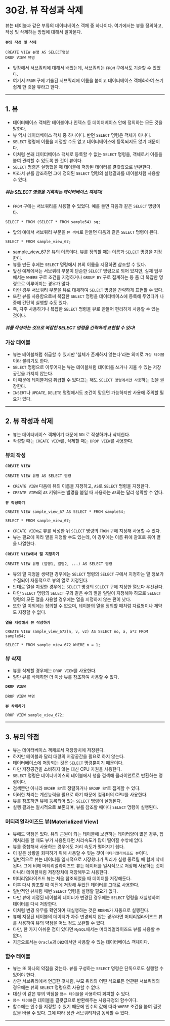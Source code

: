 # 30강. 뷰 작성과 삭제
뷰는 테이블과 같은 부류의 데이터베이스 객체 중 하나이다. 여기에서는 뷰를 정의하고, 작성 및 삭제하는 방법에 대해서 알아본다.

**`뷰의 작성 및 삭제`**
```
CREATE VIEW 뷰명 AS SELECT명령
DROP VIEW 뷰명
```

- 앞장에서 서브쿼리에 대해서 배웠는데, 서브쿼리는 `FROM` 구에서도 기술할 수 있었다.
- 여기서 `FROM` 구에 기술된 서브쿼리에 이름을 붙이고 데이터베이스 객체화하여 쓰기 쉽게 한 것을 뷰라고 한다.

---

## 1. 뷰
- 데이터베이스 객체란 테이블이나 인덱스 등 데이터베이스 안에 정의하는 모든 것을 말한다.
- 뷰 역시 데이터베이스 객체 중 하나이다. 반면 `SELECT` 명령은 객체가 아니다.
- `SELECT` 명령에 이름을 지정할 수도 없고 데이터베이스에 등록되지도 않기 때문이다.
- 이처럼 본래 데이터베이스 객체로 등록할 수 없는 `SELECT` 명령을, 객체로서 이름을 붙여 관리할 수 있도록 한 것이 뷰이다.
- `SELECT` 명령은 실행했을 때 테이블에 저장된 데이터를 결괏값으로 반환한다.
- 따라서 뷰를 참조하면 그에 정의된 `SELECT` 명령의 실행결과를 테이블처럼 사용할 수 있다.

##### 뷰는 SELECT 명령을 기록하는 데이터베이스 객체다!

- `FROM` 구에는 서브쿼리를 사용할 수 있었다. 예를 들면 다음과 같은 `SELECT` 명령이다.

`SELECT * FROM (SELECT * FROM sample54) sq;`

- 앞의 예에서 서브쿼리 부분을 `뷰 객체`로 만들면 다음과 같은 `SELECT` 명령이 된다.

`SELECT * FROM sample_view_67;`

- sample_view_67은 뷰의 이름이다. 뷰를 정의할 때는 이름과 `SELECT` 명령을 지정한다.
- 뷰를 만든 후에는 `SELECT` 명령에서 뷰의 이름을 지정하면 참조할 수 있다.
- 앞선 예제에서는 서브쿼리 부분이 단순한 `SELECT` 명령으로 되어 있지만, 실제 업무에서는 `WHERE` 구로 조건을 지정하거나 `GROUP BY` 구로 집계하는 등 좀 더 복잡한 명령으로 이루어지는 경우가 많다.
- 이런 경우 서브쿼리 부분을 뷰로 대체하여 `SELECT` 명령을 간략하게 표현할 수 있다.
- 또한 뷰를 사용함으로써 복잡한 `SELECT` 명령을 데이터베이스에 등록해 두었다가 나중에 간단히 실행할 수도 있다.
- 즉, 자주 사용하거나 복잡한 `SELECT` 명령을 뷰로 만들어 편리하게 사용할 수 있는 것이다.

##### 뷰를 작성하는 것으로 복잡한 SELECT 명령을 간략하게 표현할 수 있다!

### 가상 테이블
- 뷰는 테이블처럼 취급할 수 있지만 '실체가 존재하지 않는다'라는 의미로 `가상 테이블`이라 불리기도 한다.
- `SELECT` 명령으로 이루어지는 뷰는 테이블처럼 데이터를 쓰거나 지울 수 있는 저장공간을 가지지 않는다.
- 이 때문에 테이블처럼 취급할 수 있다고는 해도 `SELECT 명령에서만 사용`하는 것을 권장한다.
- `INSERT`나 `UPDATE`, `DELETE` 명령에서도 조건이 맞으면 가능하지만 사용에 주의할 필요가 있다.

---

## 2. 뷰 작성과 삭제
- 뷰는 데이터베이스 객체이기 때문에 `DDL`로 작성하거나 삭제한다.
- 작성할 때는 `CREATE VIEW`를, 삭제할 때는 `DROP VIEW`를 사용한다.

### 뷰의 작성

**`CREATE VIEW`**
```
CREATE VIEW 뷰명 AS SELECT 명령
```

- `CREATE VIEW` 다음에 뷰의 이름을 지정하고, `AS`로 `SELECT` 명령을 지정한다.
- `CREATE VIEW`의 `AS` 키워드는 별명을 붙일 때 사용하는 `AS`와는 달리 생략할 수 없다.

**`뷰 작성하기`**
```
CREATE VIEW sample_view_67 AS SELECT * FROM sample54;

SELECT * FROM sample_view_67;
```

- `CREATE VIEW`로 뷰를 작성한 뒤 `SELECT` 명령의 `FROM` 구에 지정해 사용할 수 있다.
- 뷰는 필요에 따라 열을 지정할 수도 있는데, 이 경우에는 이름 뒤에 괄호로 묶어 열을 나열한다.

**`CREATE VIEW에서 열 지정하기`**
```
CREATE VIEW 뷰명 (열명1, 열명2, ...) AS SELECT 명령
```

- 뷰의 열 지정을 생략한 경우에는 `SELECT` 명령의 `SELECT` 구에서 지정하는 열 정보가 수집되어 자동적으로 뷰의 열로 지정된다.
- 반대로 열을 지정한 경우에는 `SELECT` 명령의 `SELECT` 구에 지정한 열보다 우선된다.
- 다만 `SELECT` 명령의 `SELECT` 구와 같은 수의 열을 일일이 지정해야 하므로 `SELECT` 명령의 모든 열을 사용할 경우에는 열을 지정하지 않는 편이 낫다.
- 또한 열 이외에는 정의할 수 없으며, 테이블의 열을 정의할 때처럼 자료형이나 제약도 지정할 수 없다.

**`열을 지정해서 뷰 작성하기`**
```
CREATE VIEW sample_view_672(n, v, v2) AS SELECT no, a, a*2 FROM sample54;

SELECT * FROM sample_view_672 WHERE n = 1;
```

### 뷰 삭제
- 뷰를 삭제할 경우에는 `DROP VIEW`를 사용한다.
- 일단 뷰를 삭제하면 더 이상 뷰를 참조하여 사용할 수 없다.

**`DROP VIEW`**
```
DROP VIEW 뷰명
```

**`뷰 삭제하기`**
```
DROP VIEW sample_view_672;
```

---

## 3. 뷰의 약점
- 뷰는 데이터베이스 객체로서 저장장치에 저장된다.
- 하지만 테이블과 달리 대량의 저장공간을 필요로 하지 않는다.
- 데이터베이스에 저장되는 것은 `SELECT` 명령뿐이기 때문이다.
- 다만 저장공간을 소비하지 않는 대신 CPU 자원을 사용한다.
- `SELECT` 명령은 데이터베이스의 테이블에서 행을 검색해 클라이언트로 반환하는 명령이다.
- 검색뿐만 아니라 `ORDER BY`로 정렬하거나 `GROUP BY`로 집계할 수 있다.
- 이러한 처리는 계산능력을 필요로 하기 때문에 컴퓨터의 CPU를 사용한다.
- 뷰를 참조하면 뷰에 등록되어 있는 `SELECT` 명령이 실행된다.
- 실행 결과는 일시적으로 보존되며, 뷰를 참조할 때마다 `SELECT` 명령이 실행된다.

### 머티리얼라이즈드 뷰(Materialized View)
- 뷰에도 약점은 있다. 뷰의 근원이 되는 테이블에 보관하는 데이터양이 많은 경우, 집계처리를 할 때도 뷰가 사용된다면 처리속도가 많이 떨어질 수밖에 없다.
- 뷰를 중첩해서 사용하는 경우에도 처리 속도가 떨어지기 쉽다.
- 이 같은 상황을 회피하기 위해 사용할 수 잇는 것이 `머티리얼라이즈드 뷰`이다.
- 일반적으로 뷰는 데이터를 일시적으로 저장했다가 쿼리가 실행 종료될 때 함께 삭제된다. 그에 비해 머티리얼라이즈드 뷰는 데이터를 일시적으로 저장해 사용하는 것이 아니라 테이블처럼 저장장치에 저장해두고 사용한다.
- 머티리얼라이즈드 뷰는 처음 참조되었을 때 데이터를 저장해둔다.
- 이후 다시 참조할 때 이전에 저장해 두었던 데이터를 그대로 사용한다.
- 일반적인 뷰처럼 매번 `SELECT` 명령을 실행할 필요가 없다.
- 다만 뷰에 지정된 테이블의 데이터가 변경된 경우에는 `SELECT` 명령을 재실행하여 데이터를 다시 저장한다.
- 이처럼 변경 유무를 확인하여 재실행하는 것은 `RDBMS`가 자동으로 실행한다.
- 뷰에 지정된 테이블의 데이터가 자주 변경되지 않는 경우라면 머티리얼라이즈드 뷰를 사용하여 뷰의 약점을 어느 정도 보완할 수 있다.
- 다만, 한 가지 아쉬운 점이 있다면 `MySQL`에서는 머티리얼라이즈드 뷰를 사용할 수 없다.
- 지금으로서는 `Oracle`과 `DB2`에서만 사용할 수 있는 데이터베이스 객체이다.

### 함수 테이블
- 뷰는 또 하나의 약점을 갖는다. 뷰를 구성하는 `SELECT` 명령은 단독으로도 실행할 수 있어야 한다.
- 상관 서브쿼리에서 언급한 것처럼, 부모 쿼리와 어떤 식으로든 연관된 서브쿼리의 경우에는 뷰의 `SELECT` 명령으로 사용할 수 없다.
- 대신 이 같은 뷰의 약점을 `함수 테이블`을 사용하여 회피할 수 있다.
- `함수 테이블`은 테이블을 결괏값으로 반환해주는 사용자정의 함수이다.
- 함수에는 인수를 지정할 수 있기 때문에 인수의 값에 따라 `WHERE` 조건을 붙여 결괏값을 바꿀 수 있다. 그에 따라 상관 서브쿼리처럼 동작할 수 있다.

---